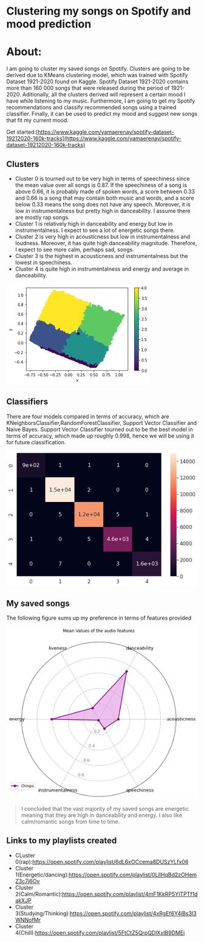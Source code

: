 # Clustering my songs on Spotify and  mood prediction

# About:

I am going to cluster my saved songs on Spotify. Clusters are going to be derived due to KMeans clustering model, which was trained with Spotify Dataset 1921-2020 found on Kaggle. Spotify Dataset 1921-2020 contains more than 160 000 songs that were released during the period of 1921-2020. Aditionally, all the clusters derived will represent a certain mood I have while listening to my music. Furthermore, I am going to get my Spotify recommendations and classify recommended songs using a trained classifier. Finally, it can be used to predict my mood and suggest new songs that fit my current mood.

Get started:[https://www.kaggle.com/yamaerenay/spotify-dataset-19212020-160k-tracks](https://www.kaggle.com/yamaerenay/spotify-dataset-19212020-160k-tracks)

## Clusters

- Cluster 0 is tourned out to be very high in terms of speechiness since the mean value over all songs is 0.87. If the speechiness of a song is above 0.66, it is probably made of spoken words, a score between 0.33 and 0.66 is a song that may contain both music and words, and a score below 0.33 means the song does not have any speech. Moreover, it is low in instrumentalness but pretty high in danceability. I assume there are mostly rap songs.
- Cluster 1 is relatively high in danceability and energy but low in instrumentalness. I expect to see a lot of energetic songs there.
- Cluster 2 is very high in acousticness but low in instrumentalness and loudness. Moreover, it has quite high danceability magnitude. Therefore, I expect to see more calm, perhaps sad, songs. 
- Cluster 3 is the highest in acousticness and instrumentalness but the lowest in speechiness.
- Cluster 4 is quite high in instrumentalness and energy and average in danceability.

![Clustering%20my%20songs%20on%20Spotify%20and%20mood%20prediction%2064955a851fe849f8864f6b4047c1b582/Clusters.png](Clustering%20my%20songs%20on%20Spotify%20and%20mood%20prediction%2064955a851fe849f8864f6b4047c1b582/Clusters.png)

## Classifiers

There are four models compared in terms of accuracy, which are KNeighborsClassifier,RandomForestClassifier, Support Vector Classifier and Naive Bayes. Support Vector Classifier tourned out to be the best model in terms of accuracy, which made up roughly 0.998, hence we will be using it for future classification.

![Clustering%20my%20songs%20on%20Spotify%20and%20mood%20prediction%2064955a851fe849f8864f6b4047c1b582/SVC_confusion_matrix.png](Clustering%20my%20songs%20on%20Spotify%20and%20mood%20prediction%2064955a851fe849f8864f6b4047c1b582/SVC_confusion_matrix.png)

## My saved songs

The following figure sums up my preference in terms of features provided 

![Clustering%20my%20songs%20on%20Spotify%20and%20mood%20prediction%2064955a851fe849f8864f6b4047c1b582/mean_features.png](Clustering%20my%20songs%20on%20Spotify%20and%20mood%20prediction%2064955a851fe849f8864f6b4047c1b582/mean_features.png)

> I concluded that the vast majority of my saved songs are energetic meaning that they are high in danceability and energy. I also like calm/romantic songs from time to time.
## Links to my playlists created
- CLuster 0(rap):https://open.spotify.com/playlist/6dL6xOCcema8DUSzYLfx06
- Cluster 1(Energetic/dancing):https://open.spotify.com/playlist/0LlIHqBd2zOHemZ3c7j6Ov
- Cluster 2(Calm/Romantic):https://open.spotify.com/playlist/4mF1KkRP5YITPTf1dakXJP
- Cluster 3(Studying/Thinking):https://open.spotify.com/playlist/4xRgEf6Y4iBs3I3WNNofMr
- Cluster 4(Chill):https://open.spotify.com/playlist/5FtCtZ5QrpQDlXxIB9DMEi
